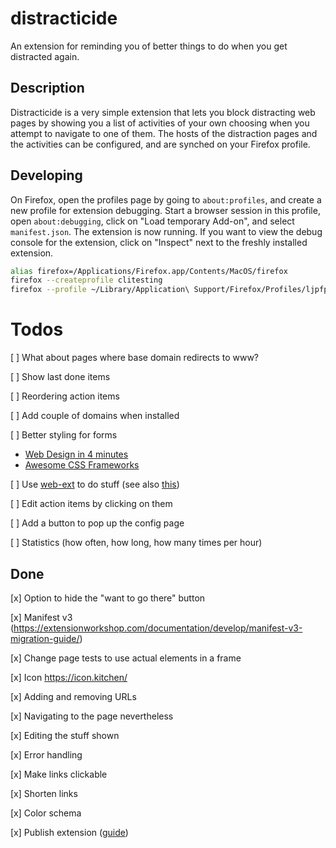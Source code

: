 # distracticide

An extension for reminding you of better things to do when you get distracted again.

## Description

Distracticide is a very simple extension that lets you block distracting web
pages by showing you a list of activities of your own choosing when you attempt
to navigate to one of them. The hosts of the distraction pages and the
activities can be configured, and are synched on your Firefox profile.

## Developing

On Firefox, open the profiles page by going to `about:profiles`, and create a
new profile for extension debugging. Start a browser session in this profile,
open `about:debugging`, click on "Load temporary Add-on", and select
`manifest.json`. The extension is now running. If you want to view the debug
console for the extension, click on "Inspect" next to the freshly installed
extension.

```bash
alias firefox=/Applications/Firefox.app/Contents/MacOS/firefox
firefox --createprofile clitesting
firefox --profile ~/Library/Application\ Support/Firefox/Profiles/ljpfprq0.clitesting
```

# Todos

[ ] What about pages where base domain redirects to www?

[ ] Show last done items

[ ] Reordering action items

[ ] Add couple of domains when installed

[ ] Better styling for forms
- [Web Design in 4 minutes](https://jgthms.com/web-design-in-4-minutes/)
- [Awesome CSS Frameworks](https://github.com/troxler/awesome-css-frameworks#very-light)

[ ] Use [web-ext](https://github.com/mozilla/web-ext) to do stuff (see also [this](https://extensionworkshop.com/documentation/develop/getting-started-with-web-ext/))

[ ] Edit action items by clicking on them

[ ] Add a button to pop up the config page

[ ] Statistics (how often, how long, how many times per hour)

## Done

[x] Option to hide the "want to go there" button

[x] Manifest v3 (https://extensionworkshop.com/documentation/develop/manifest-v3-migration-guide/)

[x] Change page tests to use actual elements in a frame

[x] Icon https://icon.kitchen/

[x] Adding and removing URLs

[x] Navigating to the page nevertheless

[x] Editing the stuff shown

[x] Error handling

[x] Make links clickable

[x] Shorten links

[x] Color schema

[x] Publish extension ([guide](https://extensionworkshop.com/documentation/publish/))
